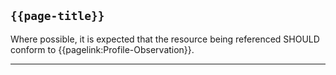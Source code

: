 ## <code>{{page-title}}</code>

Where possible, it is expected that the resource being referenced SHOULD conform to {{pagelink:Profile-Observation}}.

---

